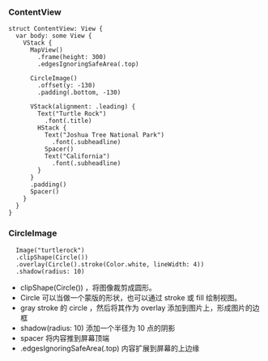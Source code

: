 ### ContentView

	struct ContentView: View {
	  var body: some View {
	    VStack {
	      MapView()
	        .frame(height: 300)
	        .edgesIgnoringSafeArea(.top)
	      
	      CircleImage()
	        .offset(y: -130)
	        .padding(.bottom, -130)
	      
	      VStack(alignment: .leading) {
	        Text("Turtle Rock")
	          .font(.title)
	        HStack {
	          Text("Joshua Tree National Park")
	            .font(.subheadline)
	          Spacer()
	          Text("California")
	            .font(.subheadline)
	        }
	      }
	      .padding()
	      Spacer()
	    }
	  }
	}
	
### CircleImage	

      Image("turtlerock")
      .clipShape(Circle())
      .overlay(Circle().stroke(Color.white, lineWidth: 4))
      .shadow(radius: 10)

+ clipShape(Circle()) ，将图像裁剪成圆形。  
+ Circle 可以当做一个蒙版的形状，也可以通过 stroke 或 fill 绘制视图。
+ gray stroke 的 circle ，然后将其作为 overlay 添加到图片上，形成图片的边框
+  shadow(radius: 10)  添加一个半径为 10 点的阴影
+  spacer  将内容推到屏幕顶端
+ .edgesIgnoringSafeArea(.top) 内容扩展到屏幕的上边缘    